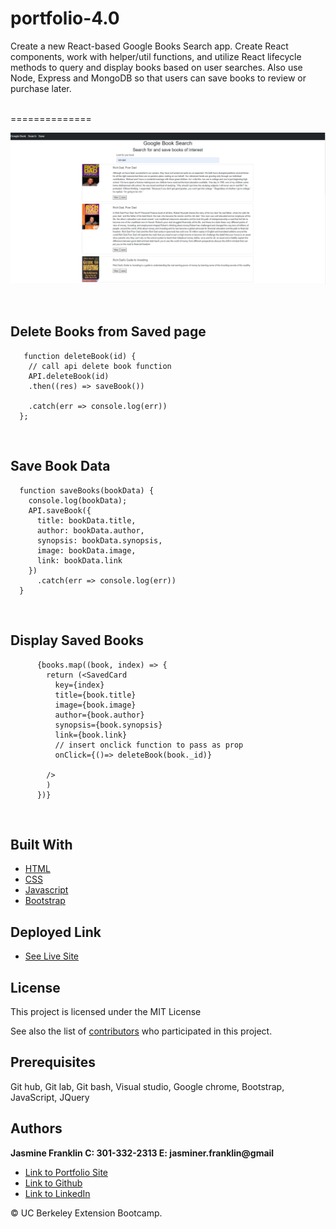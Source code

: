 # portfolio-4.0
Create a new React-based Google Books Search app. Create React components, work with helper/util functions, and utilize React lifecycle methods to query and display books based on user searches. Also use Node, Express and MongoDB so that users can save books to review or purchase later.

<br>
==============

![img](richDad.png)  

<br>

## Delete Books from Saved page

```
   function deleteBook(id) {
    // call api delete book function 
    API.deleteBook(id)
    .then((res) => saveBook()) 
    
    .catch(err => console.log(err))
  };
```
<br>

## Save Book Data

```
  function saveBooks(bookData) {
    console.log(bookData);
    API.saveBook({
      title: bookData.title,
      author: bookData.author,
      synopsis: bookData.synopsis,
      image: bookData.image,
      link: bookData.link
    })
      .catch(err => console.log(err))
  }
```
<br>

## Display Saved Books

```
      {books.map((book, index) => {
        return (<SavedCard
          key={index}
          title={book.title}
          image={book.image}
          author={book.author}
          synopsis={book.synopsis}
          link={book.link}
          // insert onclick function to pass as prop
          onClick={()=> deleteBook(book._id)}
         
        />
        )
      })}

```

<br>

## Built With

* [HTML](https://developer.mozilla.org/en-US/docs/Web/HTML)
* [CSS](https://developer.mozilla.org/en-US/docs/Web/CSS)
* [Javascript](https://developer.mozilla.org/en-US/docs/Web/JavaScript)
* [Bootstrap](https://getbootstrap.com/)

## Deployed Link

* [See Live Site](https://googlebook22.herokuapp.com/)

## License

This project is licensed under the MIT License 

See also the list of [contributors](https://github.com/your/project/contributors) who participated in this project.

## Prerequisites

Git hub,
Git lab,
Git bash,
Visual studio,
Google chrome,
Bootstrap,
JavaScript,
JQuery

## Authors

**Jasmine Franklin C: 301-332-2313 E: jasminer.franklin@gmail** 

- [Link to Portfolio Site](https://jas-f.github.io/portfolio-3.0/)
- [Link to Github](https://github.com/)
- [Link to LinkedIn](https://www.linkedin.com/in/jasmine-franklin-8b08ba121)

<p>&copy; UC Berkeley Extension Bootcamp.</p>